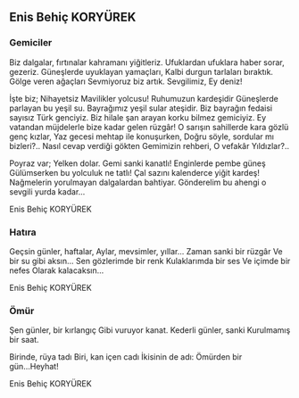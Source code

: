 ## Enis Behiç KORYÜREK

### Gemiciler

Biz dalgalar, fırtınalar kahramanı yiğitleriz.
Ufuklardan ufuklara haber sorar, gezeriz.
Güneşlerde uyuklayan yamaçları,
Kalbi durgun tarlaları bıraktık.
Gölge veren ağaçları
Sevmiyoruz biz artık.
Sevgilimiz,
Ey deniz!

İşte biz;
Nihayetsiz
Mavilikler yolcusu!
Ruhumuzun kardeşidir
Güneşlerde parlayan bu yeşil su.
Bayrağımız yeşil sular ateşidir.
Biz bayrağın fedaisi sayısız Türk genciyiz.
Biz hilale şan arayan korku bilmez gemiciyiz.
Ey vatandan müjdelerle bize kadar gelen rüzgâr!
O sarışın sahillerde kara gözlü genç kızlar,
Yaz gecesi mehtap ile konuşurken,
Doğru söyle, sordular mı bizleri?..
Nasıl cevap verdiği gökten
Gemimizin rehberi,
O vefakâr 
Yıldızlar?..

Poyraz var;
Yelken dolar.
Gemi sanki kanatlı!
Enginlerde pembe güneş
Gülümserken bu yolculuk ne tatlı!
Çal sazını kalenderce yiğit kardeş!
Nağmelerin yorulmayan dalgalardan bahtiyar.
Gönderelim bu ahengi o sevgili yurda kadar...

Enis Behiç KORYÜREK

### Hatıra

Geçsin günler, haftalar,
	Aylar, mevsimler, yıllar...
	Zaman sanki bir rüzgâr
	Ve bir su gibi aksın...
Sen gözlerimde bir renk
	Kulaklarımda bir ses
	Ve içimde bir nefes
	Olarak kalacaksın...

Enis Behiç KORYÜREK

### Ömür

Şen günler, bir kırlangıç
Gibi vuruyor kanat.
Kederli günler, sanki
Kurulmamış bir saat.

Birinde, rüya tadı
Biri, kan içen cadı
İkisinin de adı:
Ömürden bir gün...Heyhat!

Enis Behiç KORYÜREK